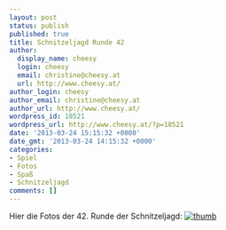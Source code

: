 ```yaml
---
layout: post
status: publish
published: true
title: Schnitzeljagd Runde 42
author:
  display_name: cheesy
  login: cheesy
  email: christine@cheesy.at
  url: http://www.cheesy.at/
author_login: cheesy
author_email: christine@cheesy.at
author_url: http://www.cheesy.at/
wordpress_id: 18521
wordpress_url: http://www.cheesy.at/?p=18521
date: '2013-03-24 15:15:32 +0000'
date_gmt: '2013-03-24 14:15:32 +0000'
categories:
- Spiel
- Fotos
- Spaß
- Schnitzeljagd
comments: []
---
```

Hier die Fotos der 42. Runde der Schnitzeljagd:
[![](http://www.cheesy.at/wp-content/uploads/thumb26.jpg "thumb")](http://www.cheesy.at/fotos/spiele/schnitzeljagd/scavenger-hunt/schnitzeljagd-42/)
